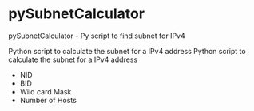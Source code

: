 # pySubnetCalculator
pySubnetCalculator - Py script to find subnet for IPv4 

Python script to calculate the subnet for a IPv4 address
Python script to calculate the subnet for a IPv4 address
- NID
- BID
- Wild card Mask
- Number of Hosts
